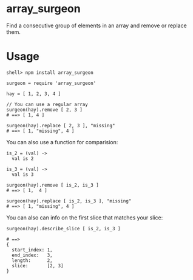 
array\_surgeon
=============

Find a consecutive group of elements in an array and remove or replace them.


Usage
====

    shell> npm install array_surgeon

    surgeon = require 'array_surgeon'

    hay = [ 1, 2, 3, 4 ]
    
    // You can use a regular array
    surgeon(hay).remove [ 2, 3 ]
    # ==> [ 1, 4 ]
   
    surgeon(hay).replace [ 2, 3 ], "missing"
    # ==> [ 1, "missing", 4 ]


You can also use a function for comparision:

    is_2 = (val) ->
      val is 2
      
    is_3 = (val) ->
      val is 3
      
    surgeon(hay).remove [ is_2, is_3 ]
    # ==> [ 1,  4 ]
   
    surgeon(hay).replace [ is_2, is_3 ], "missing"
    # ==> [ 1, "missing", 4 ]

You can also can info on the first slice that matches your slice:

    surgeon(hay).describe_slice [ is_2, is_3 ]
    
    # ==> 
    { 
      start_index: 1, 
      end_index:   3, 
      length:      2,
      slice:       [2, 3]
    }
   
  
